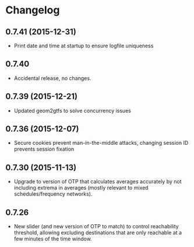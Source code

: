 # Changelog

## 0.7.41 (2015-12-31)
- Print date and time at startup to ensure logfile uniqueness

## 0.7.40
- Accidental release, no changes.

## 0.7.39 (2015-12-21)

- Updated geom2gtfs to solve concurrency issues

## 0.7.36 (2015-12-07)

- Secure cookies prevent man-in-the-middle attacks, changing session ID prevents session fixation

## 0.7.30 (2015-11-13)

- Upgrade to version of OTP that calculates averages accurately by not including extrema in averages (mostly relevant to mixed schedules/frequency networks).

## 0.7.26

- New slider (and new version of OTP to match) to control reachability threshold, allowing excluding destinations that are only reachable at a few
  minutes of the time window.
